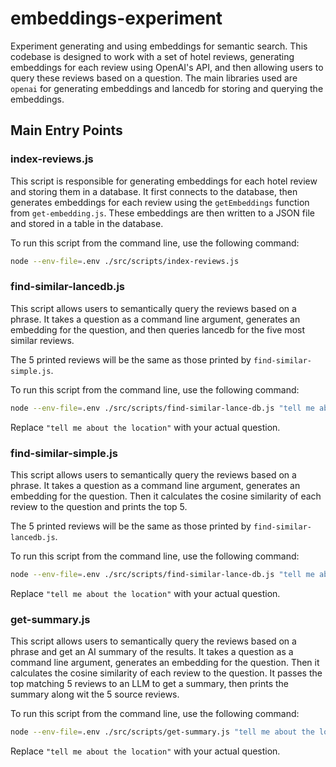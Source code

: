 # embeddings-experiment

Experiment generating and using embeddings for semantic search. This codebase is designed to work with a set of hotel reviews, generating embeddings for each review using OpenAI's API, and then allowing users to query these reviews based on a question. The main libraries used are `openai` for generating embeddings and lancedb for storing and querying the embeddings.

## Main Entry Points

### index-reviews.js

This script is responsible for generating embeddings for each hotel review and storing them in a database. It first connects to the database, then generates embeddings for each review using the `getEmbeddings` function from `get-embedding.js`. These embeddings are then written to a JSON file and stored in a table in the database.

To run this script from the command line, use the following command:

```sh
node --env-file=.env ./src/scripts/index-reviews.js 
```

### find-similar-lancedb.js

This script allows users to semantically query the reviews based on a phrase. It takes a question as a command line argument, generates an embedding for the question, and then queries lancedb for the five most similar reviews.

The 5 printed reviews will be the same as those printed by `find-similar-simple.js`.

To run this script from the command line, use the following command:

```sh
node --env-file=.env ./src/scripts/find-similar-lance-db.js "tell me about the location"
```

Replace `"tell me about the location"` with your actual question.

### find-similar-simple.js

This script allows users to semantically query the reviews based on a phrase. It takes a question as a command line argument, generates an embedding for the question. Then it calculates the cosine similarity of each review to the question and prints the top 5. 

The 5 printed reviews will be the same as those printed by `find-similar-lancedb.js`.

To run this script from the command line, use the following command:

```sh
node --env-file=.env ./src/scripts/find-similar-lance-db.js "tell me about the location"
```

Replace `"tell me about the location"` with your actual question.

### get-summary.js

This script allows users to semantically query the reviews based on a phrase and get an AI summary of the results. It takes a question as a command line argument, generates an embedding for the question. Then it calculates the cosine similarity of each review to the question. It passes the top matching 5 reviews to an LLM to get a summary, then prints the summary along wit the 5 source reviews.

To run this script from the command line, use the following command:

```sh
node --env-file=.env ./src/scripts/get-summary.js "tell me about the location"
```

Replace `"tell me about the location"` with your actual question.
